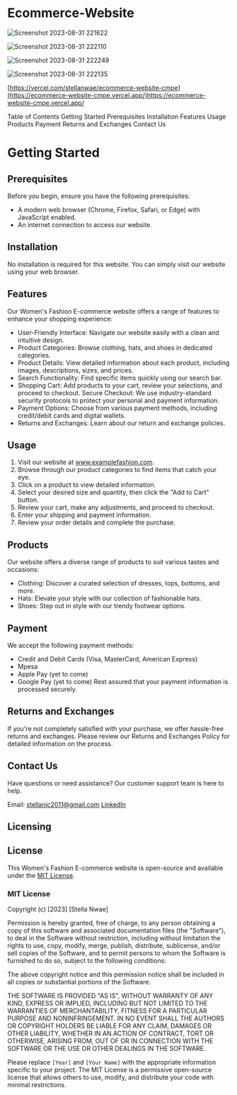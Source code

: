 # Ecommerce-Website

![Screenshot 2023-08-31 221622](https://github.com/Stellanwae/Ecommerce-Website/assets/99267699/9220bee9-a591-4c24-bf85-9e8bdf874b3a)

![Screenshot 2023-08-31 222110](https://github.com/Stellanwae/Ecommerce-Website/assets/99267699/b8a83e5b-1860-4638-aa26-fc008d673b04)

![Screenshot 2023-08-31 222249](https://github.com/Stellanwae/Ecommerce-Website/assets/99267699/f7b74da5-42b5-45b6-9d73-7c7260b9ea67)

![Screenshot 2023-08-31 222135](https://github.com/Stellanwae/Ecommerce-Website/assets/99267699/ccffded1-dbf6-4288-a083-5c397930d2d8)

[https://vercel.com/stellanwae/ecommerce-website-cmpe](https://ecommerce-website-cmpe.vercel.app/)https://ecommerce-website-cmpe.vercel.app/

Table of Contents
Getting Started
Prerequisites
Installation
Features
Usage
Products
Payment
Returns and Exchanges
Contact Us

# Getting Started
## Prerequisites
Before you begin, ensure you have the following prerequisites:

- A modern web browser (Chrome, Firefox, Safari, or Edge) with JavaScript enabled.
- An internet connection to access our website.
## Installation
No installation is required for this website. You can simply visit our website using your web browser.

## Features
Our Women's Fashion E-commerce website offers a range of features to enhance your shopping experience:

* User-Friendly Interface: Navigate our website easily with a clean and intuitive design.
* Product Categories: Browse clothing, hats, and shoes in dedicated categories.
* Product Details: View detailed information about each product, including images, descriptions, sizes, and prices.
* Search Functionality: Find specific items quickly using our search bar.
* Shopping Cart: Add products to your cart, review your selections, and proceed to checkout.
Secure Checkout: We use industry-standard security protocols to protect your personal and payment information.
* Payment Options: Choose from various payment methods, including credit/debit cards and digital wallets.
* Returns and Exchanges: Learn about our return and exchange policies.
## Usage
1. Visit our website at www.examplefashion.com.
2. Browse through our product categories to find items that catch your eye.
3. Click on a product to view detailed information.
4. Select your desired size and quantity, then click the "Add to Cart" button.
5. Review your cart, make any adjustments, and proceed to checkout.
6. Enter your shipping and payment information.
7. Review your order details and complete the purchase.
## Products
Our website offers a diverse range of products to suit various tastes and occasions:

* Clothing: Discover a curated selection of dresses, tops, bottoms, and more.
* Hats: Elevate your style with our collection of fashionable hats.
* Shoes: Step out in style with our trendy footwear options.
## Payment
We accept the following payment methods:

- Credit and Debit Cards (Visa, MasterCard, American Express)
- Mpesa
- Apple Pay (yet to come)
- Google Pay (yet to come)
Rest assured that your payment information is processed securely.


## Returns and Exchanges
If you're not completely satisfied with your purchase, we offer hassle-free returns and exchanges. Please review our Returns and Exchanges Policy for detailed information on the process.

## Contact Us
Have questions or need assistance? Our customer support team is here to help.

Email: stellanic2011@gmail.com
[LinkedIn](https://www.linkedin.com/in/stella-nicole-3b624814b/)

## Licensing

## License

This Women's Fashion E-commerce website is open-source and available under the [MIT License](LICENSE).

### MIT License

Copyright (c) [2023] [Stella Nwae]

Permission is hereby granted, free of charge, to any person obtaining a copy
of this software and associated documentation files (the "Software"), to deal
in the Software without restriction, including without limitation the rights
to use, copy, modify, merge, publish, distribute, sublicense, and/or sell
copies of the Software, and to permit persons to whom the Software is
furnished to do so, subject to the following conditions:

The above copyright notice and this permission notice shall be included in all
copies or substantial portions of the Software.

THE SOFTWARE IS PROVIDED "AS IS", WITHOUT WARRANTY OF ANY KIND, EXPRESS OR
IMPLIED, INCLUDING BUT NOT LIMITED TO THE WARRANTIES OF MERCHANTABILITY,
FITNESS FOR A PARTICULAR PURPOSE AND NONINFRINGEMENT. IN NO EVENT SHALL THE
AUTHORS OR COPYRIGHT HOLDERS BE LIABLE FOR ANY CLAIM, DAMAGES OR OTHER
LIABILITY, WHETHER IN AN ACTION OF CONTRACT, TORT OR OTHERWISE, ARISING FROM,
OUT OF OR IN CONNECTION WITH THE SOFTWARE OR THE USE OR OTHER DEALINGS IN THE
SOFTWARE.


Please replace `[Year]` and `[Your Name]` with the appropriate information specific to your project. The MIT License is a permissive open-source license that allows others to use, modify, and distribute your code with minimal restrictions.

